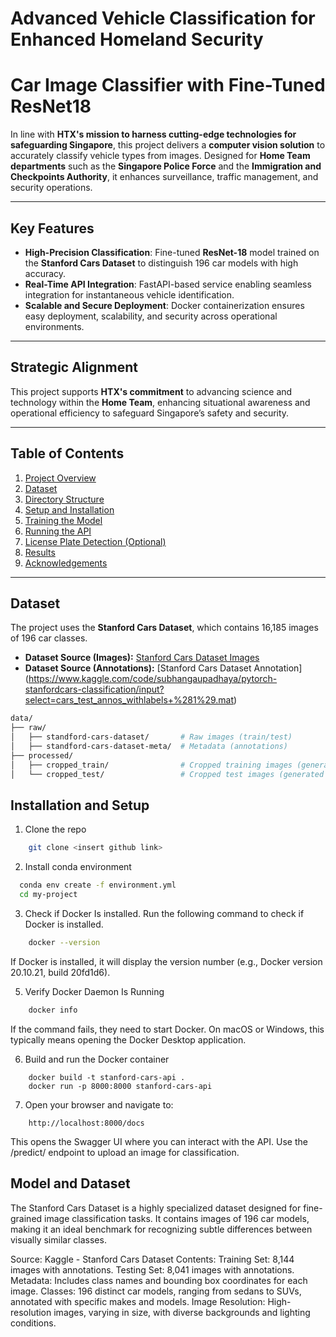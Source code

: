 
# Advanced Vehicle Classification for Enhanced Homeland Security

# Car Image Classifier with Fine-Tuned ResNet18

In line with **HTX's mission to harness cutting-edge technologies for safeguarding Singapore**, this project delivers a **computer vision solution** to accurately classify vehicle types from images. Designed for **Home Team departments** such as the **Singapore Police Force** and the **Immigration and Checkpoints Authority**, it enhances surveillance, traffic management, and security operations.

---

## Key Features

- **High-Precision Classification**: Fine-tuned **ResNet-18** model trained on the **Stanford Cars Dataset** to distinguish 196 car models with high accuracy.  
- **Real-Time API Integration**: FastAPI-based service enabling seamless integration for instantaneous vehicle identification.  
- **Scalable and Secure Deployment**: Docker containerization ensures easy deployment, scalability, and security across operational environments.

---

## Strategic Alignment

This project supports **HTX's commitment** to advancing science and technology within the **Home Team**, enhancing situational awareness and operational efficiency to safeguard Singapore’s safety and security.

---

## Table of Contents
1. [Project Overview](#project-overview)
2. [Dataset](#dataset)
3. [Directory Structure](#directory-structure)
4. [Setup and Installation](#setup-and-installation)
5. [Training the Model](#training-the-model)
6. [Running the API](#running-the-api)
7. [License Plate Detection (Optional)](#license-plate-detection-optional)
8. [Results](#results)
9. [Acknowledgements](#acknowledgements)

---

## Dataset

The project uses the **Stanford Cars Dataset**, which contains 16,185 images of 196 car classes. 

- **Dataset Source (Images):** 
[Stanford Cars Dataset Images](https://www.kaggle.com/datasets/jessicali9530/stanford-cars-dataset?resource=download)
- **Dataset Source (Annotations):** [Stanford Cars Dataset Annotation] (https://www.kaggle.com/code/subhangaupadhaya/pytorch-stanfordcars-classification/input?select=cars_test_annos_withlabels+%281%29.mat)

```bash
data/
├── raw/
│   ├── standford-cars-dataset/       # Raw images (train/test)
│   ├── standford-cars-dataset-meta/  # Metadata (annotations)
├── processed/
│   ├── cropped_train/                # Cropped training images (generated by script)
│   └── cropped_test/                 # Cropped test images (generated by script)
```


## Installation and Setup

1. Clone the repo
```bash
    git clone <insert github link>
```

2. Install conda environment

```bash
  conda env create -f environment.yml
  cd my-project
```

3. Check if Docker Is installed. Run the following command to check if Docker is installed. 

```bash
    docker --version
```
If Docker is installed, it will display the version number (e.g., Docker version 20.10.21, build 20fd1d6).

5. Verify Docker Daemon Is Running

```bash
    docker info
```
If the command fails, they need to start Docker. On macOS or Windows, this typically means opening the Docker Desktop application.

6. Build and run the Docker container

```base
    docker build -t stanford-cars-api .
    docker run -p 8000:8000 stanford-cars-api
```

7. Open your browser and navigate to:

```base
    http://localhost:8000/docs
```
This opens the Swagger UI where you can interact with the API.
Use the /predict/ endpoint to upload an image for classification.
    
## Model and Dataset

The Stanford Cars Dataset is a highly specialized dataset designed for fine-grained image classification tasks. It contains images of 196 car models, making it an ideal benchmark for recognizing subtle differences between visually similar classes.

Source: Kaggle - Stanford Cars Dataset
Contents:
Training Set: 8,144 images with annotations.
Testing Set: 8,041 images with annotations.
Metadata: Includes class names and bounding box coordinates for each image.
Classes: 196 distinct car models, ranging from sedans to SUVs, annotated with specific makes and models.
Image Resolution: High-resolution images, varying in size, with diverse backgrounds and lighting conditions.
